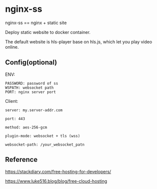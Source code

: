 # nginx-ss

nginx-ss == nginx + static site

Deploy static website to docker container.

The default website is hls-player base on hls.js, which let you play video online.

## Config(optional)

ENV:

```
PASSWORD: password of ss
WSPATH: websocket path
PORT: nginx server port
```

Client:

```
server: my.server-addr.com

port: 443

method: aes-256-gcm

plugin-mode: websocket + tls (wss)

websocket-path: /your_websocket_patn
```

## Reference

https://stackdiary.com/free-hosting-for-developers/

https://www.luke516.blog/blog/free-cloud-hosting